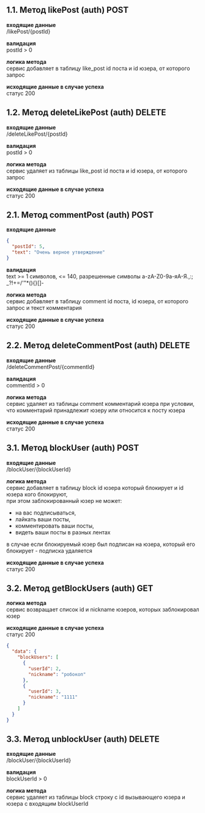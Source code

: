 ## 1.1. Метод likePost (auth) POST
**входящие данные**<br/>
/likePost/{postId}

**валидация**<br/>
postId > 0

**логика метода**<br/>
сервис добавляет в таблицу like_post id поста и id юзера, от которого запрос

**исходящие данные в случае успеха** <br/>статус 200


## 1.2. Метод deleteLikePost (auth) DELETE
**входящие данные**<br/>
/deleteLikePost/{postId}

**валидация**<br/>
postId > 0

**логика метода**<br/>
сервис удаляет из таблицы like_post id поста и id юзера, от которого запрос

**исходящие данные в случае успеха** <br/>статус 200

## 2.1. Метод commentPost (auth) POST
**входящие данные**<br/>
```json
{
  "postId": 5,
  "text": "Очень верное утверждение"
}
```
**валидация**<br/>
text >= 1 символов, <= 140, разрешенные символы a-zA-Z0-9а-яА-Я.,:; _?!+=/'\"*(){}[]-<br/>

**логика метода**<br/>
сервис добавляет в таблицу comment id поста, id юзера, от которого запрос и текст комментария

**исходящие данные в случае успеха** <br/>статус 200

## 2.2. Метод deleteCommentPost (auth) DELETE
**входящие данные**<br/>
/deleteCommentPost/{commentId}

**валидация**<br/>
commentId > 0

**логика метода**<br/>
сервис удаляет из таблицы comment комментарий юзера при условии, что комментарий принадлежит юзеру или относится к посту юзера

**исходящие данные в случае успеха** <br/>статус 200

## 3.1. Метод blockUser (auth) POST

**входящие данные**<br/>
/blockUser/{blockUserId}

**логика метода**<br/>
сервис добавляет в таблицу block id юзера который блокирует и id юзера кого блокируют,<br/>
при этом заблокированный юзер не может:
- на вас подписываться,
- лайкать ваши посты,
- комментировать ваши посты,
- видеть ваши посты в разных лентах<br/>

в случае если блокируемый юзер был подписан на юзера, который его блокирует - подписка удаляется

**исходящие данные в случае успеха** <br/>статус 200

## 3.2. Метод getBlockUsers (auth) GET

**логика метода**<br/>
сервис возвращает список id и nickname юзеров, которых заблокировал юзер

**исходящие данные в случае успеха** <br/>статус 200
```json
{
  "data": {
    "blockUsers": [
      {
        "userId": 2,
        "nickname": "робокоп"
      },
      {
        "userId": 3,
        "nickname": "1111"
      }
    ]
  }
}
```

## 3.3. Метод unblockUser (auth) DELETE

**входящие данные**<br/>
/blockUser/{blockUserId}

**валидация**<br/>
blockUserId > 0

**логика метода**<br/>
сервис удаляет из таблицы block строку с id вызывающего юзера и юзера с входящим blockUserId